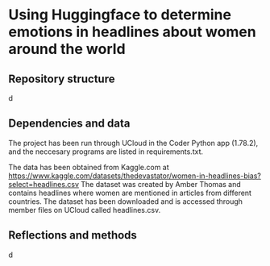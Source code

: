 # Using Huggingface to determine emotions in headlines about women around the world


## Repository structure
d
## Dependencies and data
The project has been run through UCloud in the Coder Python app (1.78.2), and the neccesary programs are listed in requirements.txt.

The data has been obtained from Kaggle.com at https://www.kaggle.com/datasets/thedevastator/women-in-headlines-bias?select=headlines.csv
The dataset was created by Amber Thomas and contains headlines where women are mentioned in articles from different countries. The dataset has been downloaded and is accessed through member files on UCloud called headlines.csv.

## Reflections and methods
d